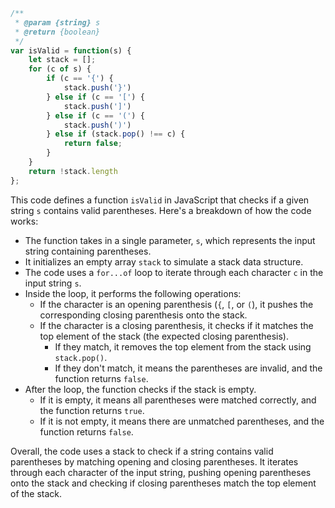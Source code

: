 ```javascript
/**
 * @param {string} s
 * @return {boolean}
 */
var isValid = function(s) {
    let stack = [];
    for (c of s) {
        if (c == '{') {
            stack.push('}')
        } else if (c == '[') {
            stack.push(']')
        } else if (c == '(') {
            stack.push(')')
        } else if (stack.pop() !== c) {
            return false;
        }
    }
    return !stack.length
};
```

This code defines a function `isValid` in JavaScript that checks if a given string `s` contains valid parentheses. Here's a breakdown of how the code works:

- The function takes in a single parameter, `s`, which represents the input string containing parentheses.
- It initializes an empty array `stack` to simulate a stack data structure.
- The code uses a `for...of` loop to iterate through each character `c` in the input string `s`.
- Inside the loop, it performs the following operations:
  - If the character is an opening parenthesis (`{`, `[`, or `(`), it pushes the corresponding closing parenthesis onto the stack.
  - If the character is a closing parenthesis, it checks if it matches the top element of the stack (the expected closing parenthesis).
    - If they match, it removes the top element from the stack using `stack.pop()`.
    - If they don't match, it means the parentheses are invalid, and the function returns `false`.
- After the loop, the function checks if the stack is empty.
  - If it is empty, it means all parentheses were matched correctly, and the function returns `true`.
  - If it is not empty, it means there are unmatched parentheses, and the function returns `false`.

Overall, the code uses a stack to check if a string contains valid parentheses by matching opening and closing parentheses. It iterates through each character of the input string, pushing opening parentheses onto the stack and checking if closing parentheses match the top element of the stack.
